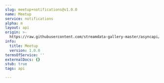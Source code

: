 ```yaml
---
slug: meetup+notifications@v1.0.0
name: Meetup
service: notifications
alpha: m
layout: api
origin: >-
  https://raw.githubusercontent.com/streamdata-gallery-master/asyncapi/master/_listings/meetup/meetup-notifications-stream-async.md
info:
  title: Meetup
  version: 1.0.0
termsOfService: ''
externalDocs: {}
stub: true
tags: api

---
```

